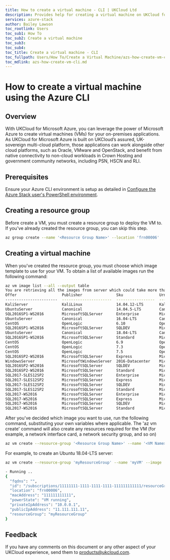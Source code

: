 ```yaml
---
title: How to create a virtual machine - CLI | UKCloud Ltd
description: Provides help for creating a virtual machine on UKCloud for Microsoft Azure using Azure CLI
services: azure-stack
author: Bailey Lawson
toc_rootlink: Users
toc_sub1: How To
toc_sub2: Create a virtual machine
toc_sub3:
toc_sub4:
toc_title: Create a virtual machine - CLI
toc_fullpath: Users/How To/Create a Virtual Machine/azs-how-create-vm-cli.md
toc_mdlink: azs-how-create-vm-cli.md
---
```


# How to create a virtual machine using the Azure CLI

## Overview

With UKCloud for Microsoft Azure, you can leverage the power of Microsoft Azure to create virtual machines (VMs) for your on-premises applications. 
As UKCloud for Microsoft Azure is built on UKCloud’s assured, UK-sovereign multi-cloud platform, those applications can work alongside other cloud platforms, such as Oracle,
VMware and OpenStack, and benefit from native connectivity to non-cloud workloads in Crown Hosting and government community networks, including PSN, HSCN and RLI.

## Prerequisites

Ensure your Azure CLI environment is setup as detailed in [Configure the Azure Stack user's PowerShell environment](azs-how-configure-cli.md).

## Creating a resource group

Before create a VM, you must create a resource group to deploy the VM to. If you've already created the resource group, you can skip this step.

```Bash
az group create --name '<Resource Group Name>' --location 'frn00006'
```

## Creating a virtual machine

When you've created the resource group, you must choose which image template to use for your VM. To obtain a list of available images run the following command:

```Bash
az vm image list --all --output table
You are retrieving all the images from server which could take more than a minute. To shorten the wait, provide '--publisher', '--offer' or '--sku'. Partial name search is supported.
Offer                    Publisher               Sku                Urn                                                                      Version
-----------------------  ----------------------  -----------------  -----------------------------------------------------------------------  -----------------
KaliServer               KaliLinux               14.04.12-LTS       KaliLinux:KaliServer:14.04.12-LTS:1.0.0                                  1.0.0
UbuntuServer             Canonical               14.04.5-LTS        Canonical:UbuntuServer:14.04.5-LTS:14.04.20180818                        14.04.20180818
SQL2016SP1-WS2016        MicrosoftSQLServer      Enterprise         MicrosoftSQLServer:SQL2016SP1-WS2016:Enterprise:13.1.900310              13.1.900310
UbuntuServer             Canonical               16.04-LTS          Canonical:UbuntuServer:16.04-LTS:16.04.201808140                         16.04.201808140
CentOS                   OpenLogic               6.10               OpenLogic:CentOS:6.10:6.10.20180803                                      6.10.20180803
SQL2016SP1-WS2016        MicrosoftSQLServer      SQLDEV             MicrosoftSQLServer:SQL2016SP1-WS2016:SQLDEV:13.1.900310                  13.1.900310
UbuntuServer             Canonical               18.04-LTS          Canonical:UbuntuServer:18.04-LTS:18.04.201808140                         18.04.201808140
SQL2016SP1-WS2016        MicrosoftSQLServer      Standard           MicrosoftSQLServer:SQL2016SP1-WS2016:Standard:13.1.900310                13.1.900310
CentOS                   OpenLogic               6.9                OpenLogic:CentOS:6.9:6.9.20180118                                        6.9.20180118
CentOS                   OpenLogic               7.3                OpenLogic:CentOS:7.3:7.3.20170925                                        7.3.20170925
CentOS                   OpenLogic               7.5                OpenLogic:CentOS:7.5:7.5.20180815                                        7.5.20180815
SQL2016SP2-WS2016        MicrosoftSQLServer      Express            MicrosoftSQLServer:SQL2016SP2-WS2016:Express:13.1.900310                 13.1.900310
WindowsServer            MicrosoftWindowsServer  2016-Datacenter    MicrosoftWindowsServer:WindowsServer:2016-Datacenter:2016.127.20180815   2016.127.20180815
SQL2016SP2-WS2016        MicrosoftSQLServer      SQLDEV             MicrosoftSQLServer:SQL2016SP2-WS2016:SQLDEV:13.1.900310                  13.1.900310
SQL2016SP2-WS2016        MicrosoftSQLServer      Standard           MicrosoftSQLServer:SQL2016SP2-WS2016:Standard:13.1.900310                13.1.900310
SQL2017-SLES12SP2        MicrosoftSQLServer      Enterprise         MicrosoftSQLServer:SQL2017-SLES12SP2:Enterprise:14.0.1000320             14.0.1000320
SQL2017-SLES12SP2        MicrosoftSQLServer      Express            MicrosoftSQLServer:SQL2017-SLES12SP2:Express:14.0.1000320                14.0.1000320
SQL2017-SLES12SP2        MicrosoftSQLServer      SQLDEV             MicrosoftSQLServer:SQL2017-SLES12SP2:SQLDEV:14.0.1000320                 14.0.1000320
SQL2017-SLES12SP2        MicrosoftSQLServer      Standard           MicrosoftSQLServer:SQL2017-SLES12SP2:Standard:14.0.1000320               14.0.1000320
SQL2017-WS2016           MicrosoftSQLServer      Enterprise         MicrosoftSQLServer:SQL2017-WS2016:Enterprise:14.0.1000320                14.0.1000320
SQL2017-WS2016           MicrosoftSQLServer      Express            MicrosoftSQLServer:SQL2017-WS2016:Express:14.0.1000320                   14.0.1000320
SQL2017-WS2016           MicrosoftSQLServer      SQLDEV             MicrosoftSQLServer:SQL2017-WS2016:SQLDEV:14.0.1000204                    14.0.1000204
SQL2017-WS2016           MicrosoftSQLServer      Standard           MicrosoftSQLServer:SQL2017-WS2016:Standard:14.0.1000320                  14.0.1000320
```

After you've decided which image you want to use, run the following command, substituting your own variables where applicable. The 'az vm create' command will also create any resources required for the VM (for example, a network interface card, a network security group, and so on)

```Bash
az vm create --resource-group '<Resource Group Name>' --name '<VM Name>' --image '<Image URN>' --admin-username '<Username>' --admin-password '<password>' --use-unmanaged-disk --location 'frn00006'
```

For example, to create an Ubuntu 18.04-LTS server:

```Bash
az vm create --resource-group 'myResourceGroup' --name 'myVM' --image 'Canonical:UbuntuServer:18.04-LTS:18.04.201808140' --admin-username 'username' --admin-password 'Password1234!' --use-unmanaged-disk --location 'frn00006'

- Running ..
{
  "fqdns": "",
  "id": "/subscriptions/11111111-1111-1111-1111-111111111111/resourceGroups/myResourceGroup/providers/Microsoft.Compute/virtualMachines/myVM",
  "location": "frn00006",
  "macAddress": "111111111111",
  "powerState": "VM running",
  "privateIpAddress": "10.0.0.1",
  "publicIpAddress": "11.111.111.11",
  "resourceGroup": "myResourceGroup"
}
```

## Feedback

If you have any comments on this document or any other aspect of your UKCloud experience, send them to <products@ukcloud.com>.
